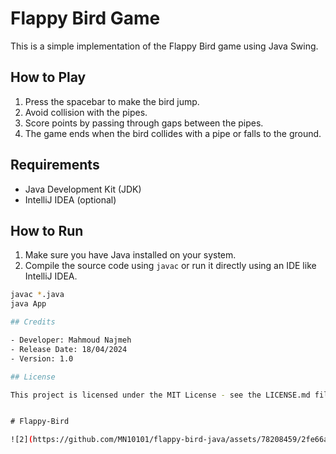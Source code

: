 # Flappy Bird Game

This is a simple implementation of the Flappy Bird game using Java Swing.

## How to Play

1. Press the spacebar to make the bird jump.
2. Avoid collision with the pipes.
3. Score points by passing through gaps between the pipes.
4. The game ends when the bird collides with a pipe or falls to the ground.

## Requirements

- Java Development Kit (JDK)
- IntelliJ IDEA (optional)

## How to Run

1. Make sure you have Java installed on your system.
2. Compile the source code using `javac` or run it directly using an IDE like IntelliJ IDEA.

```bash
javac *.java
java App

## Credits

- Developer: Mahmoud Najmeh
- Release Date: 18/04/2024
- Version: 1.0

## License

This project is licensed under the MIT License - see the LICENSE.md file for details.


﻿# Flappy-Bird

![2](https://github.com/MN10101/flappy-bird-java/assets/78208459/2fe66a1d-7c60-48a4-a993-cb7e7f53d3d5)

